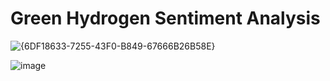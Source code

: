 # Green Hydrogen Sentiment Analysis

![{6DF18633-7255-43F0-B849-67666B26B58E}](https://github.com/user-attachments/assets/b9bf15ca-54af-4efd-980e-2f2e858b9ddb)

![image](https://github.com/user-attachments/assets/b75c1f96-47dc-418e-9035-50eb9b5444b8)
